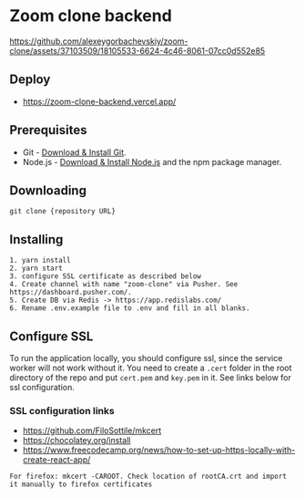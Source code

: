 # Zoom clone backend

https://github.com/alexeygorbachevskiy/zoom-clone/assets/37103509/18105533-6624-4c46-8061-07cc0d552e85

## Deploy

- https://zoom-clone-backend.vercel.app/

## Prerequisites

- Git - [Download & Install Git](https://git-scm.com/downloads).
- Node.js - [Download & Install Node.js](https://nodejs.org/en/download/) and the npm package manager.

## Downloading

```
git clone {repository URL}
```

## Installing

```
1. yarn install
2. yarn start
3. configure SSL certificate as described below
4. Create channel with name "zoom-clone" via Pusher. See https://dashboard.pusher.com/.
5. Create DB via Redis -> https://app.redislabs.com/
6. Rename .env.example file to .env and fill in all blanks.
```

## Configure SSL
To run the application locally, you should configure ssl, since the service worker will not work without it.
You need to create a `.cert` folder in the root directory of the repo and put `cert.pem` and `key.pem` in it.
See links below for ssl configuration.

### SSL configuration links
- https://github.com/FiloSottile/mkcert
- https://chocolatey.org/install
- https://www.freecodecamp.org/news/how-to-set-up-https-locally-with-create-react-app/
```
For firefox: mkcert -CAROOT. Check location of rootCA.crt and import it manually to firefox certificates
``` 

